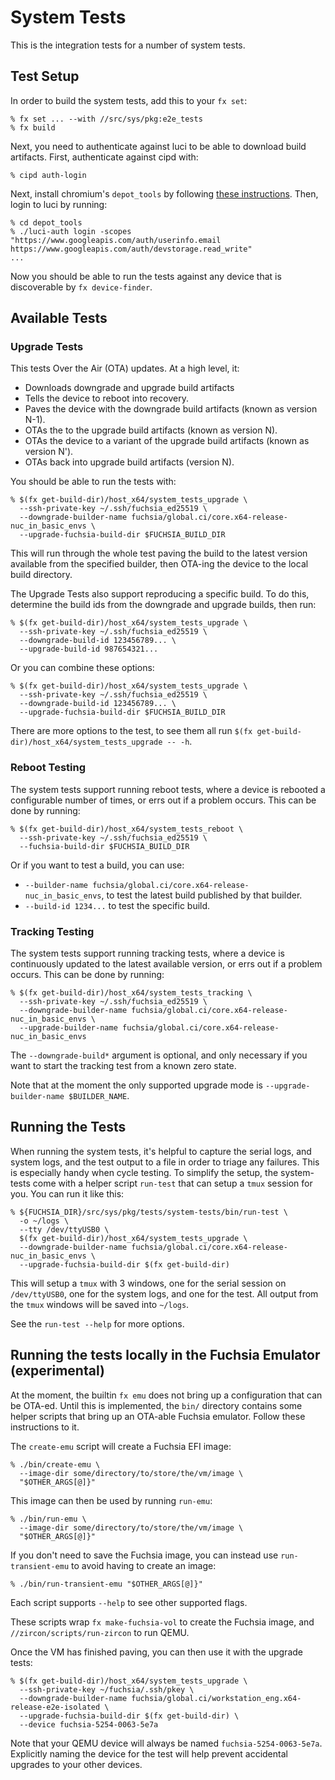 # System Tests

This is the integration tests for a number of system tests.

## Test Setup

In order to build the system tests, add this to your `fx set`:

```
% fx set ... --with //src/sys/pkg:e2e_tests
% fx build
```

Next, you need to authenticate against luci to be able to download build
artifacts. First, authenticate against cipd with:

```
% cipd auth-login
```

Next, install chromium's `depot_tools` by following
[these instructions](https://commondatastorage.googleapis.com/chrome-infra-docs/flat/depot_tools/docs/html/depot_tools_tutorial.html).
Then, login to luci by running:

```
% cd depot_tools
% ./luci-auth login -scopes "https://www.googleapis.com/auth/userinfo.email https://www.googleapis.com/auth/devstorage.read_write"
...
```

Now you should be able to run the tests against any device that is discoverable
by `fx device-finder`.

## Available Tests

### Upgrade Tests

This tests Over the Air (OTA) updates. At a high level, it:

* Downloads downgrade and upgrade build artifacts
* Tells the device to reboot into recovery.
* Paves the device with the downgrade build artifacts (known as version N-1).
* OTAs the to the upgrade build artifacts (known as version N).
* OTAs the device to a variant of the upgrade build artifacts (known as version
  N').
* OTAs back into upgrade build artifacts (version N).

You should be able to run the tests with:

```
% $(fx get-build-dir)/host_x64/system_tests_upgrade \
  --ssh-private-key ~/.ssh/fuchsia_ed25519 \
  --downgrade-builder-name fuchsia/global.ci/core.x64-release-nuc_in_basic_envs \
  --upgrade-fuchsia-build-dir $FUCHSIA_BUILD_DIR
```

This will run through the whole test paving the build to the latest version
available from the specified builder, then OTA-ing the device to the local build
directory.

The Upgrade Tests also support reproducing a specific build. To do this,
determine the build ids from the downgrade and upgrade builds, then run:

```
% $(fx get-build-dir)/host_x64/system_tests_upgrade \
  --ssh-private-key ~/.ssh/fuchsia_ed25519 \
  --downgrade-build-id 123456789... \
  --upgrade-build-id 987654321...
```

Or you can combine these options:

```
% $(fx get-build-dir)/host_x64/system_tests_upgrade \
  --ssh-private-key ~/.ssh/fuchsia_ed25519 \
  --downgrade-build-id 123456789... \
  --upgrade-fuchsia-build-dir $FUCHSIA_BUILD_DIR
```

There are more options to the test, to see them all run
`$(fx get-build-dir)/host_x64/system_tests_upgrade -- -h`.

### Reboot Testing

The system tests support running reboot tests, where a device is rebooted a
configurable number of times, or errs out if a problem occurs. This
can be done by running:

```
% $(fx get-build-dir)/host_x64/system_tests_reboot \
  --ssh-private-key ~/.ssh/fuchsia_ed25519 \
  --fuchsia-build-dir $FUCHSIA_BUILD_DIR
```

Or if you want to test a build, you can use:

* `--builder-name fuchsia/global.ci/core.x64-release-nuc_in_basic_envs`, to test the
  latest build published by that builder.
* `--build-id 1234...` to test the specific build.

### Tracking Testing

The system tests support running tracking tests, where a device is
continuously updated to the latest available version, or errs out if a problem
occurs. This can be done by running:

```
% $(fx get-build-dir)/host_x64/system_tests_tracking \
  --ssh-private-key ~/.ssh/fuchsia_ed25519 \
  --downgrade-builder-name fuchsia/global.ci/core.x64-release-nuc_in_basic_envs \
  --upgrade-builder-name fuchsia/global.ci/core.x64-release-nuc_in_basic_envs
```

The `--downgrade-build*` argument is optional, and only necessary if you want to
start the tracking test from a known zero state.

Note that at the moment the only supported upgrade mode is
`--upgrade-builder-name $BUILDER_NAME`.

## Running the Tests

When running the system tests, it's helpful to capture the serial logs, and
system logs, and the test output to a file in order to triage any failures. This
is especially handy when cycle testing. To simplify the setup, the system-tests
come with a helper script `run-test` that can setup a `tmux` session
for you. You can run it like this:

```
% ${FUCHSIA_DIR}/src/sys/pkg/tests/system-tests/bin/run-test \
  -o ~/logs \
  --tty /dev/ttyUSB0 \
  $(fx get-build-dir)/host_x64/system_tests_upgrade \
  --downgrade-builder-name fuchsia/global.ci/core.x64-release-nuc_in_basic_envs \
  --upgrade-fuchsia-build-dir $(fx get-build-dir)
```

This will setup a `tmux` with 3 windows, one for the serial session on
`/dev/ttyUSB0`, one for the system logs, and one for the test. All output from
the `tmux` windows will be saved into `~/logs`.

See the `run-test --help` for more options.

## Running the tests locally in the Fuchsia Emulator (experimental)

At the moment, the builtin `fx emu` does not bring up a configuration that can be
OTA-ed. Until this is implemented, the `bin/` directory contains some helper
scripts that bring up an OTA-able Fuchsia emulator. Follow these instructions to
it.

The `create-emu` script will create a Fuchsia EFI image:

```
% ./bin/create-emu \
  --image-dir some/directory/to/store/the/vm/image \
  "$OTHER_ARGS[@]}"
```

This image can then be used by running `run-emu`:

```
% ./bin/run-emu \
  --image-dir some/directory/to/store/the/vm/image \
  "$OTHER_ARGS[@]}"
```

If you don't need to save the Fuchsia image, you can instead use
`run-transient-emu` to avoid having to create an image:

```
% ./bin/run-transient-emu "$OTHER_ARGS[@]}"
```

Each script supports `--help` to see other supported flags.

These scripts wrap `fx make-fuchsia-vol` to create the Fuchsia image, and
`//zircon/scripts/run-zircon` to run QEMU.

Once the VM has finished paving, you can then use it with the upgrade tests:

```
% $(fx get-build-dir)/host_x64/system_tests_upgrade \
  --ssh-private-key ~/fuchsia/.ssh/pkey \
  --downgrade-builder-name fuchsia/global.ci/workstation_eng.x64-release-e2e-isolated \
  --upgrade-fuchsia-build-dir $(fx get-build-dir) \
  --device fuchsia-5254-0063-5e7a
```

Note that your QEMU device will always be named `fuchsia-5254-0063-5e7a`.
Explicitly naming the device for the test will help prevent accidental upgrades
to your other devices.
